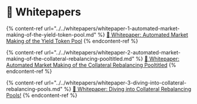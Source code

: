 # 📃 Whitepapers

{% content-ref url="../../whitepapers/whitepaper-1-automated-market-making-of-the-yield-token-pool.md" %} [:page_with_curl: Whitepaper: Automated Market Making of the Yield Token Pool](../../whitepapers/whitepaper-1-automated-market-making-of-the-yield-token-pool.md) {% endcontent-ref %}

{% content-ref url="../../whitepapers/whitepaper-2-automated-market-making-of-the-collateral-rebalancing-pooltitled.md" %} [:page_with_curl: Whitepaper: Automated Market Making of the Collateral Rebalancing Pooltitled](../../whitepapers/whitepaper-2-automated-market-making-of-the-collateral-rebalancing-pooltitled.md) {% endcontent-ref %}

{% content-ref url="../../whitepapers/whitepaper-3-diving-into-collateral-rebalancing-pools.md" %} [:page_with_curl: Whitepaper: Diving into Collateral Rebalancing Pools!](../../whitepapers/whitepaper-3-diving-into-collateral-rebalancing-pools.md) {% endcontent-ref %}